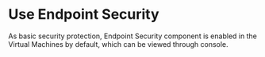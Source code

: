 # Use Endpoint Security 

As basic security protection, Endpoint Security component is enabled in the Virtual Machines by default, which can be viewed through console.


